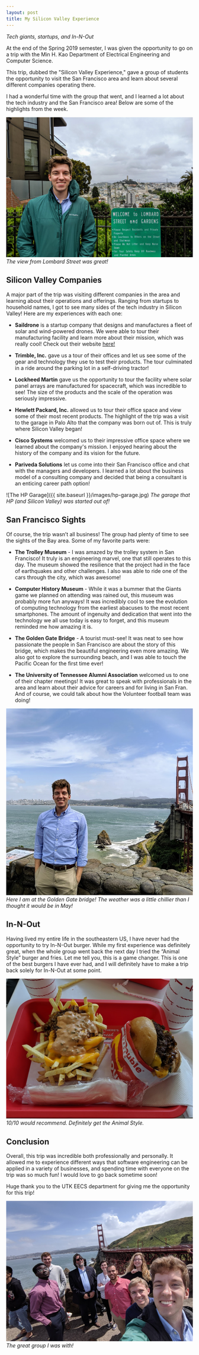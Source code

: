 ```yaml
---
layout: post 
title: My Silicon Valley Experience 
---
```

*Tech giants, startups, and In-N-Out*

At the end of the Spring 2019 semester, I was given the opportunity to go on a trip with the Min H. Kao Department of Electrical Engineering and Computer Science.

This trip, dubbed the "Silicon Valley Experience," gave a group of students the opportunity to visit the San Francisco area and learn about several different companies operating there.

I had a wonderful time with the group that went, and I learned a lot about the tech industry and the San Francisco area! Below are some of the highlights from the week.

![Picture of me at Lombard Street](/images/lombard-street.jpg)
*The view from Lombard Street was great!*

## Silicon Valley Companies
A major part of the trip was visiting different companies in the area and learning about their operations and offerings. Ranging from startups to household names, I got to see many sides of the tech industry in Silicon Valley! Here are my experiences with each one:

  - **Saildrone** is a startup company that designs and manufactures a fleet of solar and wind-powered drones. We were able to tour their manufacturing facility and learn more about their mission, which was really cool! Check out their website [here!]("https://www.saildrone.com/")

  - **Trimble, Inc.** gave us a tour of their offices and let us see some of the gear and technology they use to test their products. The tour culminated in a ride around the parking lot in a self-driving tractor!

  - **Lockheed Martin** gave us the opportunity to tour the facility where solar panel arrays are manufactured for spacecraft, which was incredible to see! The size of the products and the scale of the operation was seriously impressive.

  - **Hewlett Packard, Inc.** allowed us to tour their office space and view some of their most recent products. The highlight of the trip was a visit to the garage in Palo Alto that the company was born out of. This is truly where Silicon Valley began!

  - **Cisco Systems** welcomed us to their impressive office space where we learned about the company's mission. I enjoyed hearing about the history of the company and its vision for the future.

  - **Pariveda Solutions** let us come into their San Francisco office and chat with the managers and developers. I learned a lot about the business model of a consulting company and decided that being a consultant is an enticing career path option! 

![The HP Garage]({{ site.baseurl }}/images/hp-garage.jpg)
*The garage that HP (and Silicon Valley) was started out of!*

## San Francisco Sights
Of course, the trip wasn’t all business! The group had plenty of time to see the sights of the Bay area. Some of my favorite parts were:
  - **The Trolley Museum** - I was amazed by the trolley system in San Francisco! It truly is an engineering marvel, one that still operates to this day. The museum showed the resilience that the project had in the face of earthquakes and other challenges. I also was able to ride one of the cars through the city, which was awesome!

  - **Computer History Museum** - While it was a bummer that the Giants game we planned on attending was rained out, this museum was probably more fun anyways! It was incredibly cool to see the evolution of computing technology from the earliest abacuses to the most recent smartphones. The amount of ingenuity and dedication that went into the technology we all use today is easy to forget, and this museum reminded me how amazing it is.

  - **The Golden Gate Bridge** - A tourist must-see! It was neat to see how passionate the people in San Francisco are about the story of this bridge, which makes the beautiful engineering even more amazing. We also got to explore the surrounding beach, and I was able to touch the Pacific Ocean for the first time ever!

  - **The University of Tennessee Alumni Association** welcomed us to one of their chapter meetings! It was great to speak with professionals in the area and learn about their advice for careers and for living in San Fran. And of course, we could talk about how the Volunteer football team was doing!

![Me at the Golden Gate Bridge](/images/me-at-golden-gate.jpg)
*Here I am at the Golden Gate bridge! The weather was a little chillier than I thought it would be in May!*

## In-N-Out
 Having lived my entire life in the southeastern US, I have never had the opportunity to try In-N-Out burger. While my first experience was definitely great, when the whole group went back the next day I tried the “Animal Style” burger and fries. Let me tell you, this is a game changer. This is one of the best burgers I have ever had, and I will definitely have to make a trip back solely for In-N-Out at some point.

![The In-N-Out Animal Style Burger](/images/in-n-out.jpg)
*10/10 would recommend. Definitely get the Animal Style.*

## Conclusion
Overall, this trip was incredible both professionally and personally. It allowed me to experience different ways that software engineering can be applied in a variety of businesses, and spending time with everyone on the trip was so much fun! I would love to go back sometime soon!

Huge thank you to the UTK EECS department for giving me the opportunity for this trip!

![Group Selfie](/images/silicon-valley-experience-group.jpg)
*The great group I was with!*